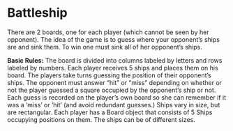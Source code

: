 # Battleship 

There are 2 boards, one for each player (which cannot be seen by her opponent). The idea of the game is to guess where your opponent’s ships are and sink them. To win one must sink all of her opponent’s ships.

**Basic Rules:** 
The board is divided into columns labeled by letters and rows labeled by numbers. Each
player receives 5 ships and places them on his board. The players take turns guessing the position of their opponent’s ships. The opponent must answer “hit” or “miss” depending on whether or not the player guessed a square occupied by the opponent’s ship or not. Each guess is recorded on the player’s own board so she can remember if it was a ‘miss’ or ‘hit’ (and avoid redundant guesses.) Ships vary in size, but are rectangular. Each player has a Board object that consists of 5 Ships occupying positions on them. The ships can be of different sizes. 
